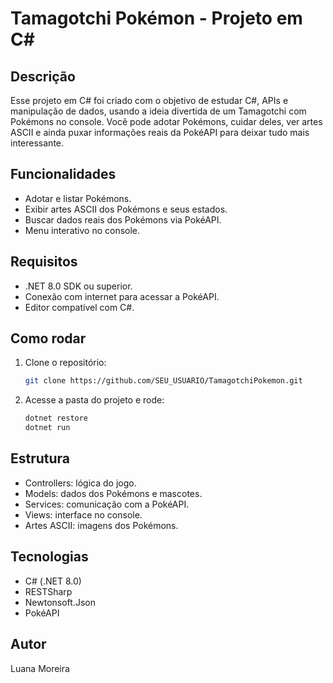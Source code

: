 
# Tamagotchi Pokémon - Projeto em C#

## Descrição

Esse projeto em C# foi criado com o objetivo de estudar C#, APIs e manipulação de dados, usando a ideia divertida de um Tamagotchi com Pokémons no console. Você pode adotar Pokémons, cuidar deles, ver artes ASCII e ainda puxar informações reais da PokéAPI para deixar tudo mais interessante.

## Funcionalidades

- Adotar e listar Pokémons.
- Exibir artes ASCII dos Pokémons e seus estados.
- Buscar dados reais dos Pokémons via PokéAPI.
- Menu interativo no console.

## Requisitos

- .NET 8.0 SDK ou superior.
- Conexão com internet para acessar a PokéAPI.
- Editor compatível com C#.

## Como rodar

1. Clone o repositório:

   ```bash
   git clone https://github.com/SEU_USUARIO/TamagotchiPokemon.git
   ```

2. Acesse a pasta do projeto e rode:

   ```bash
   dotnet restore
   dotnet run
   ```

## Estrutura

- Controllers: lógica do jogo.
- Models: dados dos Pokémons e mascotes.
- Services: comunicação com a PokéAPI.
- Views: interface no console.
- Artes ASCII: imagens dos Pokémons.

## Tecnologias

- C# (.NET 8.0)
- RESTSharp
- Newtonsoft.Json
- PokéAPI

## Autor

Luana Moreira
